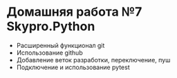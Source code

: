 # Домашняя работа №7 Skypro.Python

- Расширенный функционал git
- Использование github
- Добавление веток разработки, переключение, пуш
- Подключение и использование pytest
